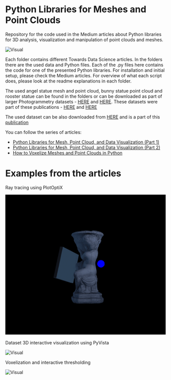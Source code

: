 # Python Libraries for Meshes and Point Clouds
Repository for the code used in the Medium articles about Python libraries for 3D analysis, visualization and manipulation of point clouds and meshes.

![Visual](images/full_beauty.gif)

Each folder contains different Towards Data Science articles. In the folders there are the used data and Python files. Each of the .py files here contains the code for one of the presented Python libraries. For installation and initial setup, please check the Medium articles. For overview of what each script does, please look at the readme explanations in each folder.

The used angel statue mesh and point cloud, bunny statue point cloud and rooster statue can be found in the folders or can be downloaded as part of larger Photogrammetry datasets - [HERE](https://doi.org/10.17632/bzxk2n78s9.4) and [HERE](https://doi.org/10.17632/xtv5y29xvz.2). These datasets were part of these publications - [HERE](https://link.springer.com/chapter/10.1007/978-3-319-48496-9_2) and [HERE](https://www.mdpi.com/1424-8220/20/19/5725/htm)

The used dataset can be also downloaded from [HERE](https://www.kaggle.com/datasets/ivannikolov/longterm-thermal-drift-dataset) and is a part of this [publication](https://vbn.aau.dk/ws/files/452153692/paper.LjjqegBNtPi.pdf)

You can follow the series of articles:
 - [Python Libraries for Mesh, Point Cloud, and Data Visualization (Part 1)](https://towardsdatascience.com/python-libraries-for-mesh-and-point-cloud-visualization-part-1-daa2af36de30) 
 - [Python Libraries for Mesh, Point Cloud, and Data Visualization (Part 2)](https://towardsdatascience.com/python-libraries-for-mesh-point-cloud-and-data-visualization-part-2-385f16188f0f#3a19-c5ba22819880)
 - [How to Voxelize Meshes and Point Clouds in Python](https://towardsdatascience.com/how-to-voxelize-meshes-and-point-clouds-in-python-ca94d403f81d)

# Examples from the articles
Ray tracing using PlotOptiX

![Visual](images/plotoptix.gif)

Dataset 3D interactive visualization using PyVista

![Visual](images/pyvista_dataset.gif)

Voxelization and interactive thresholding

![Visual](images/voxel_threshold.gif)
